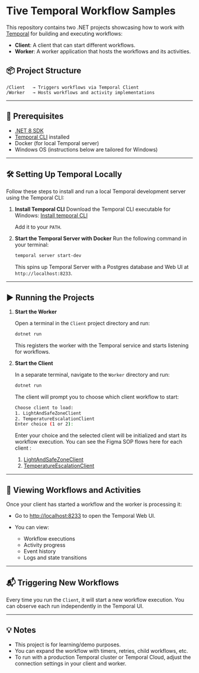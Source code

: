 # Tive Temporal Workflow Samples

This repository contains two .NET projects showcasing how to work with [Temporal](https://temporal.io/) for building and executing workflows:

* **Client**: A client that can start different workflows.
* **Worker**: A worker application that hosts the workflows and its activities.

## 📦 Project Structure

```
/Client   → Triggers workflows via Temporal Client
/Worker   → Hosts workflows and activity implementations
```

---

## 🚀 Prerequisites

* [.NET 8 SDK](https://dotnet.microsoft.com/en-us/download)
* [Temporal CLI](https://docs.temporal.io/cli/tctl) installed
* Docker (for local Temporal server)
* Windows OS (instructions below are tailored for Windows)

---

## 🛠️ Setting Up Temporal Locally

Follow these steps to install and run a local Temporal development server using the Temporal CLI:

1. **Install Temporal CLI**
   Download the Temporal CLI executable for Windows:
   [Install temporal CLI](https://temporal.io/setup/install-temporal-cli)

   Add it to your `PATH`.

2. **Start the Temporal Server with Docker**
   Run the following command in your terminal:

   ```bash
   temporal server start-dev
   ```

   This spins up Temporal Server with a Postgres database and Web UI at `http://localhost:8233`.

---

## ▶️ Running the Projects

1. **Start the Worker**

   Open a terminal in the `Client` project directory and run:

   ```bash
   dotnet run
   ```

   This registers the worker with the Temporal service and starts listening for workflows.

2. **Start the Client**

   In a separate terminal, navigate to the `Worker` directory and run:

   ```bash
   dotnet run
   ```

   The client will prompt you to choose which client workflow to start:

   ```bash
   Choose client to load:
   1. LightAndSafeZoneClient
   2. TemperatureEscalationClient
   Enter choice (1 or 2):
      ```
   Enter your choice and the selected client will be initialized and start its workflow execution.
   You can see the Figma SOP flows here for each client :
   
   1. [LightAndSafeZoneClient](https://www.figma.com/board/aqefrxJU5ce5Z0T64KEOOs/Sample-Workflow?node-id=110-190&p=f&t=KyJNkdyHDm300edM-0)
   2. [TemperatureEscalationClient](https://www.figma.com/board/aqefrxJU5ce5Z0T64KEOOs/Sample-Workflow?node-id=60-397&t=KyJNkdyHDm300edM-0)



---

## 👀 Viewing Workflows and Activities

Once your client has started a workflow and the worker is processing it:

* Go to [http://localhost:8233](http://localhost:8233) to open the Temporal Web UI.
* You can view:

  * Workflow executions
  * Activity progress
  * Event history
  * Logs and state transitions

---

## 📬 Triggering New Workflows

Every time you run the `Client`, it will start a new workflow execution. You can observe each run independently in the Temporal UI.

---

## 💡 Notes

* This project is for learning/demo purposes.
* You can expand the workflow with timers, retries, child workflows, etc.
* To run with a production Temporal cluster or Temporal Cloud, adjust the connection settings in your client and worker.
